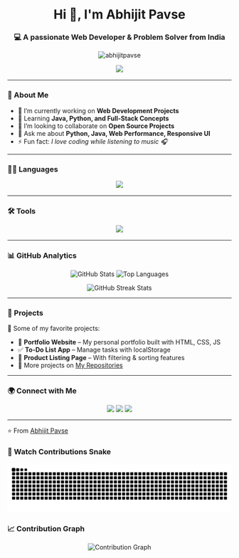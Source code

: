 <h1 align="center">Hi 👋, I'm Abhijit Pavse</h1>
<h3 align="center">💻 A passionate Web Developer & Problem Solver from India</h3>

<p align="center">
  <img src="https://komarev.com/ghpvc/?username=abhijitpavse&label=Profile%20views&color=0e75b6&style=flat" alt="abhijitpavse" />
</p>

<p align="center">
  <img src="https://readme-typing-svg.demolab.com?size=22&duration=4000&color=00C2FF&center=true&vCenter=true&width=600&lines=Full+Stack+Web+Developer;Frontend+%7C+Backend+Developer;Python+%7C+Java+Programmer;Always+Learning+New+Things" />
</p>

---

### 🚀 About Me
- 🔭 I’m currently working on **Web Development Projects**  
- 🌱 Learning **Java, Python, and Full-Stack Concepts**  
- 👯 I’m looking to collaborate on **Open Source Projects**  
- 💬 Ask me about **Python, Java, Web Performance, Responsive UI**  
- ⚡ Fun fact: *I love coding while listening to music 🎧*  

---

### 🧑‍💻 Languages  
<p align="center">
  <img src="https://skillicons.dev/icons?i=html,css,js,php,c,cpp,mysql,python,java" />
</p>


---

### 🛠️ Tools  
<p align="center">
  <img src="https://skillicons.dev/icons?i=mysql,git,github,figma,matlab,vscode,anaconda" />
</p>

---

### 📊 GitHub Analytics
<p align="center">
  <img src="https://github-readme-stats.vercel.app/api?username=abhijitpavse&show_icons=true&theme=tokyonight" height="180px" alt="GitHub Stats"/>
  <img src="https://github-readme-stats.vercel.app/api/top-langs/?username=abhijitpavse&layout=compact&theme=tokyonight" height="180px" alt="Top Languages"/>
</p>

<p align="center">
  <img src="https://streak-stats.demolab.com?user=abhijitpavse&theme=tokyonight&hide_border=false" height="180px" alt="GitHub Streak Stats"/>
</p>



---

### 🌟 Projects
🚀 Some of my favorite projects:  
- 📝 **Portfolio Website** – My personal portfolio built with HTML, CSS, JS  
- ✅ **To-Do List App** – Manage tasks with localStorage  
- 🛒 **Product Listing Page** – With filtering & sorting features  
- 🔗 More projects on [My Repositories](https://github.com/abhijitpavse?tab=repositories)

---

### 🌍 Connect with Me
<p align="center">
  <a href="https://linkedin.com/in/abhijitpavse" target="_blank"><img src="https://img.shields.io/badge/-LinkedIn-0077B5?style=for-the-badge&logo=linkedin&logoColor=white"/></a>
  <a href="mailto:abhijeetpavse7570@gmail.com"><img src="https://img.shields.io/badge/-Gmail-D14836?style=for-the-badge&logo=gmail&logoColor=white"/></a>
  <a href="https://github.com/abhijitpavse"><img src="https://img.shields.io/badge/-GitHub-181717?style=for-the-badge&logo=github&logoColor=white"/></a>
</p>

---

⭐️ From [Abhijit Pavse](https://github.com/abhijitpavse)


### 🐍 Watch Contributions Snake
<p align="center">
  <img src="https://raw.githubusercontent.com/abhijitpavse/abhijitpavse/output/snake.svg" alt="Snake animation" />
</p>

### 📈 Contribution Graph
<p align="center">
  <img src="https://github-readme-activity-graph.vercel.app/graph?username=abhijitpavse&theme=tokyo-night" alt="Contribution Graph"/>
</p>

